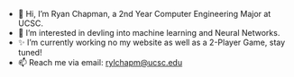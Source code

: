 - 👋 Hi, I’m Ryan Chapman, a 2nd Year Computer Engineering Major at UCSC.
- 👀 I’m interested in devling into machine learning and Neural Networks.
- ✨ I’m currently working no my website as well as a 2-Player Game, stay tuned!
- 📫 Reach me via email: rylchapm@ucsc.edu
